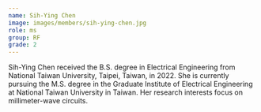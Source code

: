 ```yaml
---
name: Sih-Ying Chen
image: images/members/sih-ying-chen.jpg
role: ms
group: RF
grade: 2
---
```


Sih-Ying Chen received the B.S. degree in Electrical Engineering from National Taiwan University, Taipei, Taiwan, in 2022. She is currently pursuing the M.S. degree in the Graduate Institute of Electrical Engineering at National Taiwan University in Taiwan. Her research interests focus on millimeter-wave circuits.

